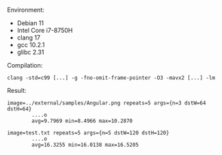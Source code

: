 Environment:

 - Debian 11
 - Intel Core i7-8750H
 - clang 17
 - gcc 10.2.1
 - glibc 2.31

Compilation:

`clang -std=c99 [...] -g -fno-omit-frame-pointer -O3 -mavx2 [...] -lm`

Result:

```
image=../external/samples/Angular.png repeats=5 args={n=3 dstW=64 dstH=64}
        ....o
        avg=9.7969 min=8.4966 max=10.2870

image=test.txt repeats=5 args={n=5 dstW=120 dstH=120}
        ....o
        avg=16.3255 min=16.0138 max=16.5205
```
